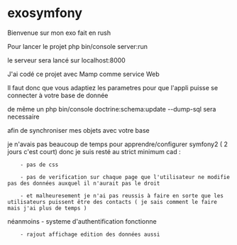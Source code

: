# exosymfony


Bienvenue sur mon exo fait en rush 

Pour lancer le projet php bin/console server:run 

le serveur sera lancé sur localhost:8000

J'ai codé ce projet avec Mamp comme service Web 

Il faut donc que vous adaptiez les parametres pour que l'appli puisse se connecter à votre base de donnée 

de même un php bin/console doctrine:schema:update --dump-sql sera necessaire 

afin de synchroniser mes objets avec votre base 

je n'avais pas beaucoup  de temps pour apprendre/configurer symfony2 ( 2 jours c'est court) donc je suis resté au strict minimum cad :

		- pas de css 
		
		- pas de verification sur chaque page que l'utilisateur ne modifie pas des données auxquel il n'aurait pas le droit 
		
		- et malheuresement je n'ai pas reussis à faire en sorte que les utilisateurs puissent être des contacts ( je sais comment le faire mais j'ai plus de temps )
		

néanmoins 
		- systeme d'authentification fonctionne 
		
		- rajout affichage edition des données aussi 
		
		
